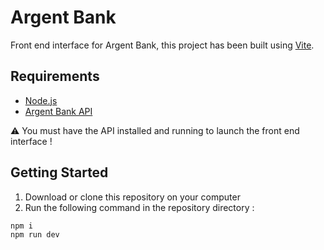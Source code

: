 # Argent Bank

Front end interface for Argent Bank, this project has been built using [Vite](https://vitejs.dev/).

## Requirements

- [Node.js](https://nodejs.org/en)
- [Argent Bank API](https://github.com/OpenClassrooms-Student-Center/Project-10-Bank-API)

⚠️ You must have the API installed and running to launch the front end interface !

## Getting Started

1. Download or clone this repository on your computer
2. Run the following command in the repository directory :

```bash
npm i
npm run dev
```
